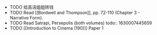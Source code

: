 - TODO 给高洁姐姐转钱
- TODO Read [[Bordwell and Thompson]], pp. 72-110 (Chapter 3 - Narrative Form).
- TODO Read Satrapi, Persepolis (both volumes)
  todo:: 1630007445659
- TODO [[Introduction to Cinema (190)]] Paper 1